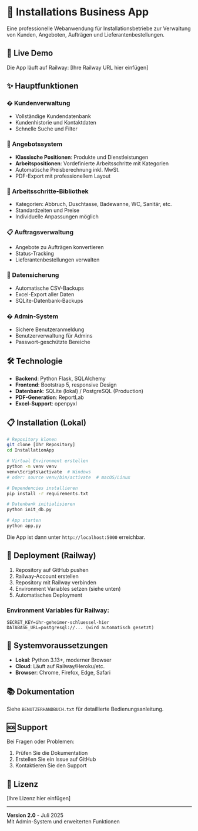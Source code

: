 # 🏢 Installations Business App

Eine professionelle Webanwendung für Installationsbetriebe zur Verwaltung von Kunden, Angeboten, Aufträgen und Lieferantenbestellungen.

## 🚀 Live Demo
Die App läuft auf Railway: [Ihre Railway URL hier einfügen]

## ✨ Hauptfunktionen

### � Kundenverwaltung
- Vollständige Kundendatenbank
- Kundenhistorie und Kontaktdaten
- Schnelle Suche und Filter

### 📄 Angebotssystem
- **Klassische Positionen**: Produkte und Dienstleistungen
- **Arbeitspositionen**: Vordefinierte Arbeitsschritte mit Kategorien
- Automatische Preisberechnung inkl. MwSt.
- PDF-Export mit professionellem Layout

### 🔧 Arbeitsschritte-Bibliothek
- Kategorien: Abbruch, Duschtasse, Badewanne, WC, Sanitär, etc.
- Standardzeiten und Preise
- Individuelle Anpassungen möglich

### 📋 Auftragsverwaltung
- Angebote zu Aufträgen konvertieren
- Status-Tracking
- Lieferantenbestellungen verwalten

### 💾 Datensicherung
- Automatische CSV-Backups
- Excel-Export aller Daten
- SQLite-Datenbank-Backups

### � Admin-System
- Sichere Benutzeranmeldung
- Benutzerverwaltung für Admins
- Passwort-geschützte Bereiche

## 🛠️ Technologie

- **Backend**: Python Flask, SQLAlchemy
- **Frontend**: Bootstrap 5, responsive Design
- **Datenbank**: SQLite (lokal) / PostgreSQL (Production)
- **PDF-Generation**: ReportLab
- **Excel-Support**: openpyxl

## 📋 Installation (Lokal)

```bash
# Repository klonen
git clone [Ihr Repository]
cd InstallationApp

# Virtual Environment erstellen
python -m venv venv
venv\Scripts\activate  # Windows
# oder: source venv/bin/activate  # macOS/Linux

# Dependencies installieren
pip install -r requirements.txt

# Datenbank initialisieren
python init_db.py

# App starten
python app.py
```

Die App ist dann unter `http://localhost:5000` erreichbar.

## 🚢 Deployment (Railway)

1. Repository auf GitHub pushen
2. Railway-Account erstellen
3. Repository mit Railway verbinden
4. Environment Variables setzen (siehe unten)
5. Automatisches Deployment

### Environment Variables für Railway:
```
SECRET_KEY=ihr-geheimer-schluessel-hier
DATABASE_URL=postgresql://... (wird automatisch gesetzt)
```

## 📖 Systemvoraussetzungen

- **Lokal**: Python 3.13+, moderner Browser
- **Cloud**: Läuft auf Railway/Heroku/etc.
- **Browser**: Chrome, Firefox, Edge, Safari

## 📚 Dokumentation

Siehe `BENUTZERHANDBUCH.txt` für detaillierte Bedienungsanleitung.

## 🆘 Support

Bei Fragen oder Problemen:
1. Prüfen Sie die Dokumentation
2. Erstellen Sie ein Issue auf GitHub
3. Kontaktieren Sie den Support

## 📄 Lizenz

[Ihre Lizenz hier einfügen]

---

**Version 2.0** - Juli 2025  
Mit Admin-System und erweiterten Funktionen
